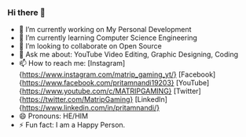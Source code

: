 ### Hi there 👋



- 🔭 I’m currently working on My Personal Development
- 🌱 I’m currently learning Computer Science Engineering
- 👯 I’m looking to collaborate on Open Source
- 💬 Ask me about: YouTube Video Editing, Graphic Designing, Coding
- 📫 How to reach me: [Instagram]{https://www.instagram.com/matrip_gaming_yt/}  [Facebook]{https://www.facebook.com/pritamnandi19203} [YouTube]{https://www.youtube.com/c/MATRIPGAMING} [Twitter]{https://twitter.com/MatripGaming} [LinkedIn]{https://www.linkedin.com/in/pritamnandi/}
- 😄 Pronouns: HE/HIM
- ⚡ Fun fact: I am a Happy Person.
